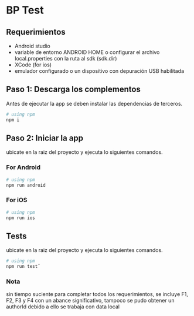 # BP Test

## Requerimientos
- Android studio
- variable de entorno ANDROID HOME o configurar el archivo local.properties con la ruta al sdk (sdk.dir)
- XCode (for ios)
- emulador configurado o un dispositivo con depuración USB habilitada

## Paso 1: Descarga los complementos

Antes de ejecutar la app se deben instalar las dependencias de terceros.
```bash
# using npm
npm i
```

## Paso 2: Iniciar la app

ubicate en la raiz del proyecto y ejecuta lo siguientes comandos.

### For Android

```bash
# using npm
npm run android
```

### For iOS

```bash
# using npm
npm run ios
```

## Tests

ubicate en la raiz del proyecto y ejecuta lo siguientes comandos.

```bash
# using npm
npm run testˇ
```


### Nota
sin tiempo suciente para completar todos los requerimientos, se incluye F1, F2, F3 y F4 con un abance significativo, tampoco se pudo obtener un authorId debido a ello se trabaja con data local